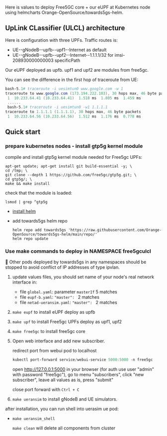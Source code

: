 Here is values to deploy Free5GC core + our eUPF at Kubernetes node using helmcharts Orange-OpenSource/towards5gs-helm. 

## UpLink CLassifier (ULCL) architecture

Here is configuration with three UPFs. 
Traffic routes is:
- UE--gNodeB--upfb--upf1--Internet as default
- UE--gNodeB--upfb--upf2--Internet--1.1.1.1/32 for imsi-208930000000003 specificPath

Our eUPF deployed as upfb. upf1 and upf2 are modules from free5gc.

You can see the difference in the first hop of traceroute from UE:
```powershell
bash-5.1# traceroute -i uesimtun0 www.google.com -w 1
traceroute to www.google.com (173.194.222.103), 30 hops max, 46 byte packets
 1  10.233.64.41 (10.233.64.41)  1.518 ms  1.805 ms  1.459 ms
 ......
 bash-5.1# traceroute -i uesimtun0 -w1 1.1.1.1
traceroute to 1.1.1.1 (1.1.1.1), 30 hops max, 46 byte packets
 1  10.233.64.56 (10.233.64.56)  1.512 ms  1.176 ms  0.778 ms
```

## Quick start

### prepare kubernetes nodes - install gtp5g kernel module

compile and install gtp5g kernel module needed for Free5gc UPFs:

```
apt-get update; apt-get install git build-essential -y; \
cd /tmp; \
git clone --depth 1 https://github.com/free5gc/gtp5g.git; \
cd gtp5g/; \
make && make install
```

check that the module is loaded:

`lsmod | grep ^gtp5g`



* [install helm](https://helm.sh/docs/intro/install/)

* add towards5gs helm repo

    ```
    helm repo add towards5gs 'https://raw.githubusercontent.com/Orange-OpenSource/towards5gs-helm/main/repo/'
    helm repo update
    ```

### Use make commands to deploy in NAMESPACE free5gculcl
📝 Other pods deployed by towards5gs in any namespaces should be stopped to avoid conflict of IP addresses of type ipvlan.
1. update values files, you should set name of your node's real network interface in:
    - file `global.yaml`: parameter `masterIf` 5 matches
    - file `eupf-b.yaml`:  `"master": ` 2 matches
    - file `netad-ueransim.yaml`: `"master": ` 2 matches 
1. `make eupf` to install eUPF deploy as upfb
1. `make upf` to install Free5gc UPFs deploy as upf1, upf2
1. `make free5gc` to install free5gc core
1. Open web interface and add new subscriber.

   redirect port from webui pod to localhost

   ```powershell
   kubectl port-forward service/webui-service 5000:5000 -n free5gc
   ```

   open http://127.0.0.1:5000 in your browser (for auth use user "admin" with password "free5gc"), go to menu "subscribers", click "new subscriber", leave all values as is, press "submit"

   close port forward with `Ctrl + C`

1. `make ueransim` to install gNodeB and UE simulators.

after installation, you can run shell into uerasim ue pod:

* `make ueransim_shell`

  `make clean` will delete all components from cluster
